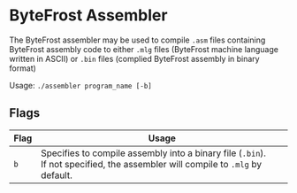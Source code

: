 # ByteFrost Assembler
The ByteFrost assembler may be used to compile `.asm` files containing ByteFrost assembly code to either `.mlg` files (ByteFrost machine language written in ASCII) or `.bin` files (complied ByteFrost assembly in binary format)

Usage: `./assembler program_name [-b]`

## Flags

Flag | Usage
--- | --- 
`b` | Specifies to compile assembly into a binary file (`.bin`).<br>If not specified, the assembler will compile to `.mlg` by default.
